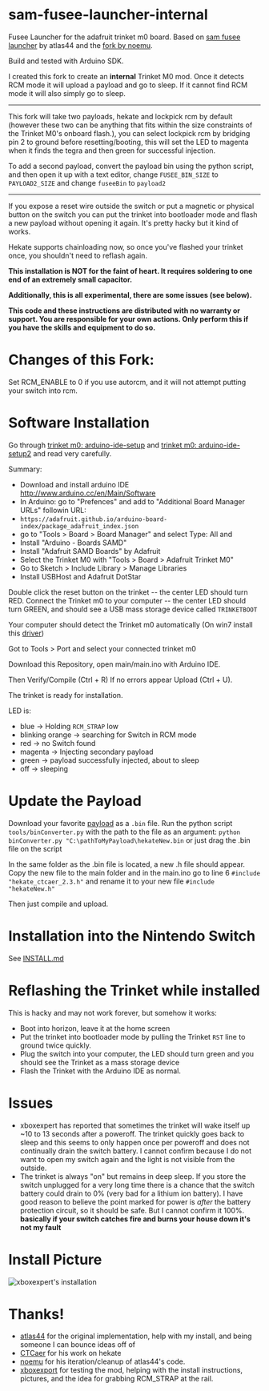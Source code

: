 

# sam-fusee-launcher-internal

Fusee Launcher for the adafruit trinket m0 board. Based on [sam fusee launcher](https://github.com/atlas44/sam-fusee-launcher) by atlas44 and the [fork by noemu](https://github.com/noemu/sam-fusee-launcher).

Build and tested with Arduino SDK.

I created this fork to create an **internal** Trinket M0 mod. Once it detects
RCM mode it will upload a payload and go to sleep. If it cannot find RCM mode
it will also simply go to sleep.

---
This fork will take two payloads, hekate and lockpick rcm by default 
(however these two can be anything that fits within the size constraints of the Trinket M0's onboard flash.),
you can select lockpick rcm by bridging pin 2 to ground before resetting/booting, 
this will set the LED to magenta when it finds the tegra and then green for successful injection.

To add a second payload, convert the payload bin using the python script, and then open it up with a text editor,
change ```FUSEE_BIN_SIZE``` to ```PAYLOAD2_SIZE``` and change ```fuseeBin``` to ```payload2```

---
If you expose a reset wire outside the switch or put a magnetic or physical
button on the switch you can put the trinket into bootloader mode and flash a
new payload without opening it again. It's pretty hacky but it kind of works.

Hekate supports chainloading now, so once you've flashed your trinket once, 
you shouldn't need to reflash again.

**This installation is NOT for the faint of heart. It requires soldering to one
end of an extremely small capacitor.**

**Additionally, this is all experimental, there are some issues (see below).**

**This code and these instructions are distributed with no warranty or support.
You are responsible for your own actions. Only perform this if you have the
skills and equipment to do so.**

# Changes of this Fork:

Set RCM_ENABLE to 0 if you use autorcm, and it will not attempt putting your switch into rcm.

# Software Installation

Go through [trinket m0: arduino-ide-setup](https://learn.adafruit.com/adafruit-trinket-m0-circuitpython-arduino/arduino-ide-setup) and [trinket m0: arduino-ide-setup2](https://learn.adafruit.com/adafruit-trinket-m0-circuitpython-arduino/using-with-arduino-ide) and read very carefully.

Summary:
* Download and install arduino IDE http://www.arduino.cc/en/Main/Software
* In Arduino: go to "Prefences" and add to "Additional Board Manager URLs" followin URL:
*  `https://adafruit.github.io/arduino-board-index/package_adafruit_index.json`
* go to "Tools > Board > Board Manager" and select Type: All and
* Install "Arduino - Boards SAMD"
* Install "Adafruit SAMD Boards" by Adafruit
* Select the Trinket M0 with "Tools > Board > Adafruit Trinket M0"
* Go to Sketch > Include Library > Manage Libraries
* Install USBHost and Adafruit DotStar

Double click the reset button on the trinket -- the center LED should turn RED.
Connect the Trinket m0 to your computer -- the center LED should turn GREEN, and 
should see a USB mass storage device called `TRINKETBOOT`

Your computer should detect the Trinket m0 automatically (On win7 install this [driver](https://github.com/adafruit/Adafruit_Windows_Drivers/releases/download/2.2.0/adafruit_drivers_2.2.0.0.exe))

Got to Tools > Port and select your connected trinket m0

Download this Repository, open main/main.ino with Arduino IDE.

Then Verify/Compile (Ctrl + R)
If no errors appear
Upload (Ctrl + U).

The trinket is ready for installation.

LED is:
* blue -> Holding `RCM_STRAP` low
* blinking orange -> searching for Switch in RCM mode
* red -> no Switch found
* magenta -> Injecting secondary payload
* green -> payload successfully injected, about to sleep
* off -> sleeping

# Update the Payload
Download your favorite [payload](https://github.com/CTCaer/hekate/releases) as a `.bin` file.
Run the python script `tools/binConverter.py` with the path to the file as an argument:
`python binConverter.py "C:\pathToMyPayload\hekateNew.bin` or just drag the .bin file on the script

In the same folder as the .bin file is located, a new .h file should appear. Copy the new file to the main folder and in the main.ino go to line 6 `#include "hekate_ctcaer_2.3.h"` and rename it to your new file `#include "hekateNew.h"`

Then just compile and upload.

# Installation into the Nintendo Switch

See [INSTALL.md](INSTALL.md)

# Reflashing the Trinket while installed

This is hacky and may not work forever, but somehow it works:

* Boot into horizon, leave it at the home screen
* Put the trinket into bootloader mode by pulling the Trinket `RST` line to ground
  twice quickly.
* Plug the switch into your computer, the LED should turn green and you should see
  the Trinket as a mass storage device
* Flash the Trinket with the Arduino IDE as normal.

# Issues

* xboxexpert has reported that sometimes the trinket will wake itself up ~10 to
  13 seconds after a poweroff. The trinket quickly goes back to sleep and this
seems to only happen once per poweroff and does not continually drain the
switch battery. I cannot confirm because I do not want to open my switch again
and the light is not visible from the outside.
* The trinket is always "on" but remains in deep sleep. If you store the switch
  unplugged for a very long time there is a chance that the switch battery
could drain to 0% (very bad for a lithium ion battery). I have good reason to
believe the point marked for power is *after* the battery protection circuit,
so it should be safe. But I cannot confirm it 100%. **basically if your switch
catches fire and burns your house down it's not my fault**

# Install Picture

![xboxexpert's installation](images/xboxexpert2.png)

# Thanks!

* [atlas44](https://github.com/atlas44/sam-fusee-launcher) for the original
  implementation, help with my install, and being someone I can bounce ideas
off of
* [CTCaer](https://github.com/CTCaer/hekate) for his work on hekate
* [noemu](https://github.com/noemu/sam-fusee-launcher) for his
  iteration/cleanup of atlas44's code.
* [xboxexport](https://www.youtube.com/user/xboxexpert) for testing the mod,
  helping with the install instructions, pictures, and the idea for grabbing
RCM_STRAP at the rail.
